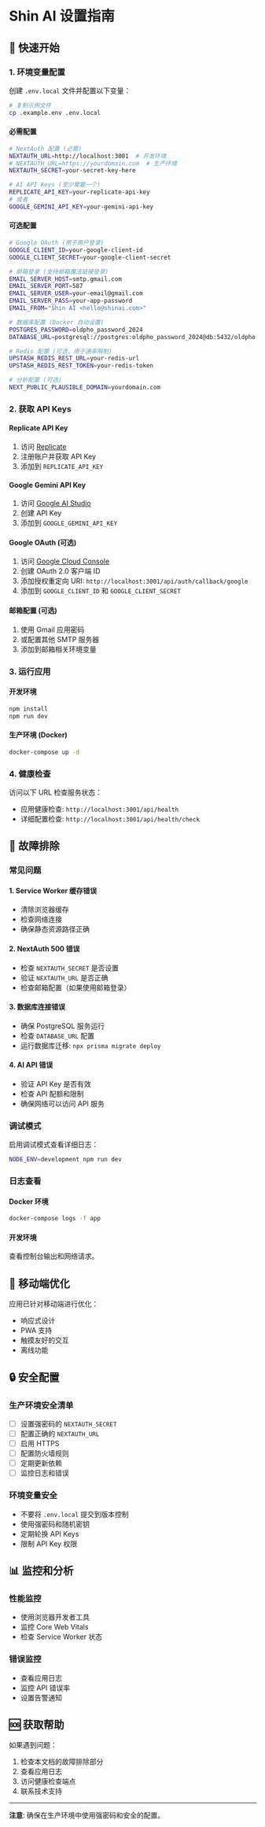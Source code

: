 # Shin AI 设置指南

## 🚀 快速开始

### 1. 环境变量配置

创建 `.env.local` 文件并配置以下变量：

```bash
# 复制示例文件
cp .example.env .env.local
```

#### 必需配置

```bash
# NextAuth 配置 (必需)
NEXTAUTH_URL=http://localhost:3001  # 开发环境
# NEXTAUTH_URL=https://yourdomain.com  # 生产环境
NEXTAUTH_SECRET=your-secret-key-here

# AI API Keys (至少需要一个)
REPLICATE_API_KEY=your-replicate-api-key
# 或者
GOOGLE_GEMINI_API_KEY=your-gemini-api-key
```

#### 可选配置

```bash
# Google OAuth (用于用户登录)
GOOGLE_CLIENT_ID=your-google-client-id
GOOGLE_CLIENT_SECRET=your-google-client-secret

# 邮箱登录 (支持邮箱魔法链接登录)
EMAIL_SERVER_HOST=smtp.gmail.com
EMAIL_SERVER_PORT=587
EMAIL_SERVER_USER=your-email@gmail.com
EMAIL_SERVER_PASS=your-app-password
EMAIL_FROM="Shin AI <hello@shinai.com>"

# 数据库配置 (Docker 自动设置)
POSTGRES_PASSWORD=oldpho_password_2024
DATABASE_URL=postgresql://postgres:oldpho_password_2024@db:5432/oldpho

# Redis 配置 (可选，用于速率限制)
UPSTASH_REDIS_REST_URL=your-redis-url
UPSTASH_REDIS_REST_TOKEN=your-redis-token

# 分析配置 (可选)
NEXT_PUBLIC_PLAUSIBLE_DOMAIN=yourdomain.com
```

### 2. 获取 API Keys

#### Replicate API Key
1. 访问 [Replicate](https://replicate.com)
2. 注册账户并获取 API Key
3. 添加到 `REPLICATE_API_KEY`

#### Google Gemini API Key
1. 访问 [Google AI Studio](https://makersuite.google.com/app/apikey)
2. 创建 API Key
3. 添加到 `GOOGLE_GEMINI_API_KEY`

#### Google OAuth (可选)
1. 访问 [Google Cloud Console](https://console.cloud.google.com)
2. 创建 OAuth 2.0 客户端 ID
3. 添加授权重定向 URI: `http://localhost:3001/api/auth/callback/google`
4. 添加到 `GOOGLE_CLIENT_ID` 和 `GOOGLE_CLIENT_SECRET`

#### 邮箱配置 (可选)
1. 使用 Gmail 应用密码
2. 或配置其他 SMTP 服务器
3. 添加到邮箱相关环境变量

### 3. 运行应用

#### 开发环境
```bash
npm install
npm run dev
```

#### 生产环境 (Docker)
```bash
docker-compose up -d
```

### 4. 健康检查

访问以下 URL 检查服务状态：
- 应用健康检查: `http://localhost:3001/api/health`
- 详细配置检查: `http://localhost:3001/api/health/check`

## 🔧 故障排除

### 常见问题

#### 1. Service Worker 缓存错误
- 清除浏览器缓存
- 检查网络连接
- 确保静态资源路径正确

#### 2. NextAuth 500 错误
- 检查 `NEXTAUTH_SECRET` 是否设置
- 验证 `NEXTAUTH_URL` 是否正确
- 检查邮箱配置（如果使用邮箱登录）

#### 3. 数据库连接错误
- 确保 PostgreSQL 服务运行
- 检查 `DATABASE_URL` 配置
- 运行数据库迁移: `npx prisma migrate deploy`

#### 4. AI API 错误
- 验证 API Key 是否有效
- 检查 API 配额和限制
- 确保网络可以访问 API 服务

### 调试模式

启用调试模式查看详细日志：

```bash
NODE_ENV=development npm run dev
```

### 日志查看

#### Docker 环境
```bash
docker-compose logs -f app
```

#### 开发环境
查看控制台输出和网络请求。

## 📱 移动端优化

应用已针对移动端进行优化：
- 响应式设计
- PWA 支持
- 触摸友好的交互
- 离线功能

## 🔒 安全配置

### 生产环境安全清单

- [ ] 设置强密码的 `NEXTAUTH_SECRET`
- [ ] 配置正确的 `NEXTAUTH_URL`
- [ ] 启用 HTTPS
- [ ] 配置防火墙规则
- [ ] 定期更新依赖
- [ ] 监控日志和错误

### 环境变量安全

- 不要将 `.env.local` 提交到版本控制
- 使用强密码和随机密钥
- 定期轮换 API Keys
- 限制 API Key 权限

## 📊 监控和分析

### 性能监控
- 使用浏览器开发者工具
- 监控 Core Web Vitals
- 检查 Service Worker 状态

### 错误监控
- 查看应用日志
- 监控 API 错误率
- 设置告警通知

## 🆘 获取帮助

如果遇到问题：
1. 检查本文档的故障排除部分
2. 查看应用日志
3. 访问健康检查端点
4. 联系技术支持

---

**注意**: 确保在生产环境中使用强密码和安全的配置。

